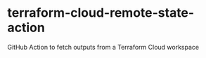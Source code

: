 # terraform-cloud-remote-state-action
GitHub Action to fetch outputs from a Terraform Cloud workspace
